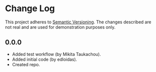 # Change Log

This project adheres to [Semantic Versioning](http://semver.org/).
The changes described are not real and are used for demonstration purposes only.

## 0.0.0

- Added test workflow (by Mikita Taukachou).
- Added initial code (by edloidas).
- Created repo.
